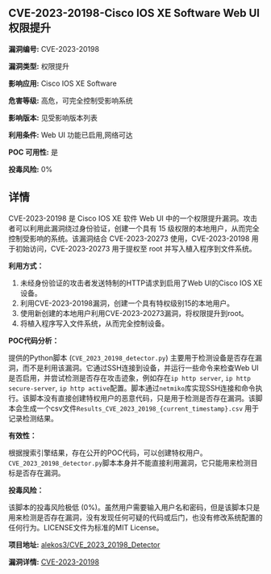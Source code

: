 ## CVE-2023-20198-Cisco IOS XE Software Web UI权限提升

**漏洞编号:** CVE-2023-20198

**漏洞类型:** 权限提升

**影响应用:** Cisco IOS XE Software

**危害等级:** 高危，可完全控制受影响系统

**影响版本:** 见受影响版本列表

**利用条件:** Web UI 功能已启用,网络可达

**POC 可用性:** 是

**投毒风险:** 0%

## 详情

CVE-2023-20198 是 Cisco IOS XE 软件 Web UI 中的一个权限提升漏洞。攻击者可以利用此漏洞绕过身份验证，创建一个具有 15 级权限的本地用户，从而完全控制受影响的系统。该漏洞结合 CVE-2023-20273 使用，CVE-2023-20198 用于初始访问，CVE-2023-20273 用于提权至 root 并写入植入程序到文件系统。

**利用方式：**

1.  未经身份验证的攻击者发送特制的HTTP请求到启用了Web UI的Cisco IOS XE设备。
2.  利用CVE-2023-20198漏洞，创建一个具有特权级别15的本地用户。
3.  使用新创建的本地用户利用CVE-2023-20273漏洞，将权限提升到root。
4.  将植入程序写入文件系统，从而完全控制设备。

**POC代码分析：**

提供的Python脚本 (`CVE_2023_20198_detector.py`) 主要用于检测设备是否存在漏洞，而不是利用该漏洞。它通过SSH连接到设备，并运行一些命令来检查Web UI是否启用，并尝试检测是否存在攻击迹象，例如存在`ip http server`, `ip http secure-server`,  `ip http active`配置。脚本通过`netmiko`库实现SSH连接和命令执行。该脚本没有直接创建特权用户的恶意代码，只是用于检测是否存在漏洞。该脚本会生成一个csv文件`Results_CVE_2023_20198_{current_timestamp}.csv` 用于记录检测结果。

**有效性：**

根据搜索引擎结果，存在公开的POC代码，可以创建特权用户。`CVE_2023_20198_detector.py`脚本本身并不能直接利用漏洞，它只能用来检测目标是否存在漏洞。

**投毒风险：**

该脚本的投毒风险极低 (0%)。虽然用户需要输入用户名和密码，但是该脚本只是用来检测是否存在漏洞，没有发现任何可疑的代码或后门，也没有修改系统配置的任何行为。LICENSE文件为标准的MIT License。

**项目地址:** [alekos3/CVE_2023_20198_Detector](https://github.com/alekos3/CVE_2023_20198_Detector)

**漏洞详情:** [CVE-2023-20198](https://nvd.nist.gov/vuln/detail/CVE-2023-20198)